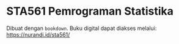 # STA561 Pemrograman Statistika

Dibuat dengan `bookdown`. Buku digital dapat diakses melalui: https://nurandi.id/sta561/
